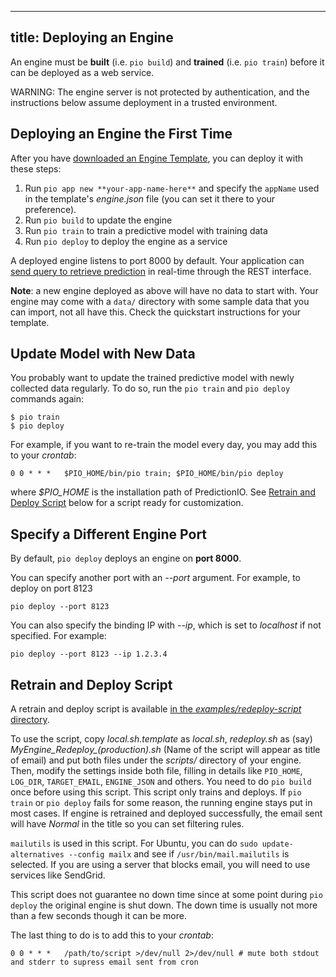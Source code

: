 <!--
Licensed to the Apache Software Foundation (ASF) under one or more
contributor license agreements.  See the NOTICE file distributed with
this work for additional information regarding copyright ownership.
The ASF licenses this file to You under the Apache License, Version 2.0
(the "License"); you may not use this file except in compliance with
the License.  You may obtain a copy of the License at

    http://www.apache.org/licenses/LICENSE-2.0

Unless required by applicable law or agreed to in writing, software
distributed under the License is distributed on an "AS IS" BASIS,
WITHOUT WARRANTIES OR CONDITIONS OF ANY KIND, either express or implied.
See the License for the specific language governing permissions and
limitations under the License.
-->

---
title: Deploying an Engine
---

An engine must be **built** (i.e. `pio build`) and **trained** (i.e. `pio
train`)  before it can be deployed as a web service.

WARNING: The engine server is not protected by authentication, and the
instructions below assume deployment in a trusted environment.

## Deploying an Engine the First Time

After you have [downloaded an Engine Template](/start/download/),  you can deploy it with these steps:

1. Run `pio app new **your-app-name-here**` and specify the `appName` used in the template's *engine.json* file (you can set it there to your preference).
2. Run `pio build` to update the engine
2. Run `pio train` to train a predictive model with training data
3. Run `pio deploy` to deploy the engine as a service

A deployed engine listens to port 8000 by default. Your application can [send query to retrieve prediction](/appintegration/) in real-time through the REST interface.

**Note**: a new engine deployed as above will have no data to start with. Your engine may  come with a `data/` directory with some sample data that you can import, not all have this. Check the quickstart instructions for your template.

## Update Model with New Data

You probably want to update the trained predictive model with newly collected data regularly.
To do so, run the `pio train` and `pio deploy` commands again:

```
$ pio train
$ pio deploy
```

For example, if you want to re-train the model every day, you may add this to your *crontab*:

```
0 0 * * *   $PIO_HOME/bin/pio train; $PIO_HOME/bin/pio deploy
```
where *$PIO_HOME* is the installation path of PredictionIO. See [Retrain and Deploy Script](#retrain-and-deploy-script) below for a script ready for customization.


## Specify a Different Engine Port

By default, `pio deploy` deploys an engine on **port 8000**.

You can specify another port with an *--port* argument. For example, to deploy on port 8123

```
pio deploy --port 8123
```

You can also specify the binding IP with *--ip*, which is set to *localhost* if not specified. For example:

```
pio deploy --port 8123 --ip 1.2.3.4
```

## Retrain and Deploy Script

A retrain and deploy script is available [in the *examples/redeploy-script*
directory](https://github.com/apache/incubator-predictionio/tree/develop/examples/redeploy-script).

To use the script, copy *local.sh.template* as *local.sh*, *redeploy.sh* as (say) *MyEngine_Redeploy_(production).sh* (Name of the script will appear as title of email) and put both files under the *scripts/* directory of your engine.
Then, modify the settings inside both file, filling in details like `PIO_HOME`, `LOG_DIR`, `TARGET_EMAIL`, `ENGINE_JSON` and others.
You need to do `pio build` once before using this script. This script only trains and deploys.
If `pio train` or `pio deploy` fails for some reason, the running engine stays put in most cases.
If engine is retrained and deployed successfully, the email sent will have *Normal* in the title so you can set filtering rules.

`mailutils` is used in this script. For Ubuntu, you can do `sudo update-alternatives --config mailx` and see if `/usr/bin/mail.mailutils` is selected.
If you are using a server that blocks email, you will need to use services like SendGrid.

This script does not guarantee no down time since at some point during `pio deploy` the original engine is shut down.
The down time is usually not more than a few seconds though it can be more.

The last thing to do is to add this to your *crontab*:

```
0 0 * * *   /path/to/script >/dev/null 2>/dev/null # mute both stdout and stderr to supress email sent from cron
```
